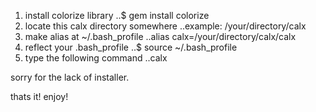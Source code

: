 
1. install colorize library
..$ gem install colorize
2. locate this calx directory somewhere
..example:  /your/directory/calx
3. make alias at ~/.bash\_profile
..alias calx=/your/directory/calx/calx
4. reflect your .bash\_profile
..$ source ~/.bash\_profile
5. type the following command
..calx

sorry for the lack of installer.

thats it! enjoy!
